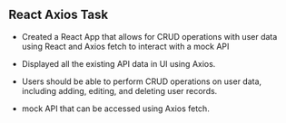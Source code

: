 ## React Axios Task

* Created a React App that allows for CRUD operations with user 
  data using React and Axios fetch to interact with a mock API

* Displayed all the existing API data in UI using Axios.

* Users should be able to perform CRUD operations on user data,
  including adding, editing, and deleting user records.

* mock API that can be accessed using Axios fetch.  
  